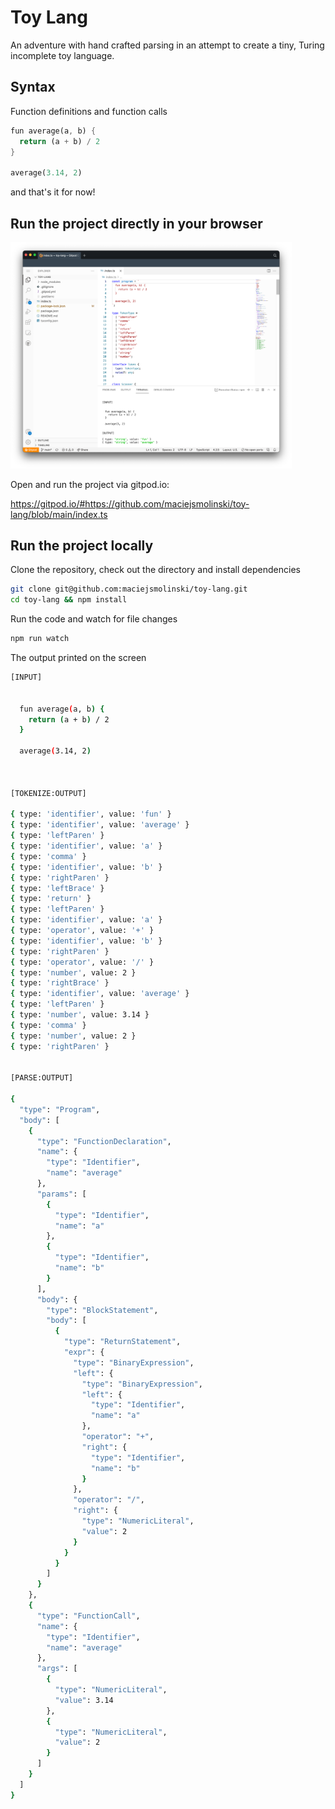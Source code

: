 # Toy Lang

An adventure with hand crafted parsing in an attempt to create a tiny, Turing incomplete toy language.

## Syntax

Function definitions and function calls

```rust
fun average(a, b) {
  return (a + b) / 2
}

average(3.14, 2)
```

and that's it for now!

## Run the project directly in your browser

<img src="/assets/preview.png" width="450" />

Open and run the project via gitpod.io:

https://gitpod.io/#https://github.com/maciejsmolinski/toy-lang/blob/main/index.ts

## Run the project locally

Clone the repository, check out the directory and install dependencies

```sh
git clone git@github.com:maciejsmolinski/toy-lang.git
cd toy-lang && npm install
```

Run the code and watch for file changes

```sh
npm run watch
```

The output printed on the screen

```sh
[INPUT]


  fun average(a, b) {
    return (a + b) / 2
  }

  average(3.14, 2)



[TOKENIZE:OUTPUT]

{ type: 'identifier', value: 'fun' }
{ type: 'identifier', value: 'average' }
{ type: 'leftParen' }
{ type: 'identifier', value: 'a' }
{ type: 'comma' }
{ type: 'identifier', value: 'b' }
{ type: 'rightParen' }
{ type: 'leftBrace' }
{ type: 'return' }
{ type: 'leftParen' }
{ type: 'identifier', value: 'a' }
{ type: 'operator', value: '+' }
{ type: 'identifier', value: 'b' }
{ type: 'rightParen' }
{ type: 'operator', value: '/' }
{ type: 'number', value: 2 }
{ type: 'rightBrace' }
{ type: 'identifier', value: 'average' }
{ type: 'leftParen' }
{ type: 'number', value: 3.14 }
{ type: 'comma' }
{ type: 'number', value: 2 }
{ type: 'rightParen' }


[PARSE:OUTPUT]

{
  "type": "Program",
  "body": [
    {
      "type": "FunctionDeclaration",
      "name": {
        "type": "Identifier",
        "name": "average"
      },
      "params": [
        {
          "type": "Identifier",
          "name": "a"
        },
        {
          "type": "Identifier",
          "name": "b"
        }
      ],
      "body": {
        "type": "BlockStatement",
        "body": [
          {
            "type": "ReturnStatement",
            "expr": {
              "type": "BinaryExpression",
              "left": {
                "type": "BinaryExpression",
                "left": {
                  "type": "Identifier",
                  "name": "a"
                },
                "operator": "+",
                "right": {
                  "type": "Identifier",
                  "name": "b"
                }
              },
              "operator": "/",
              "right": {
                "type": "NumericLiteral",
                "value": 2
              }
            }
          }
        ]
      }
    },
    {
      "type": "FunctionCall",
      "name": {
        "type": "Identifier",
        "name": "average"
      },
      "args": [
        {
          "type": "NumericLiteral",
          "value": 3.14
        },
        {
          "type": "NumericLiteral",
          "value": 2
        }
      ]
    }
  ]
}
```

